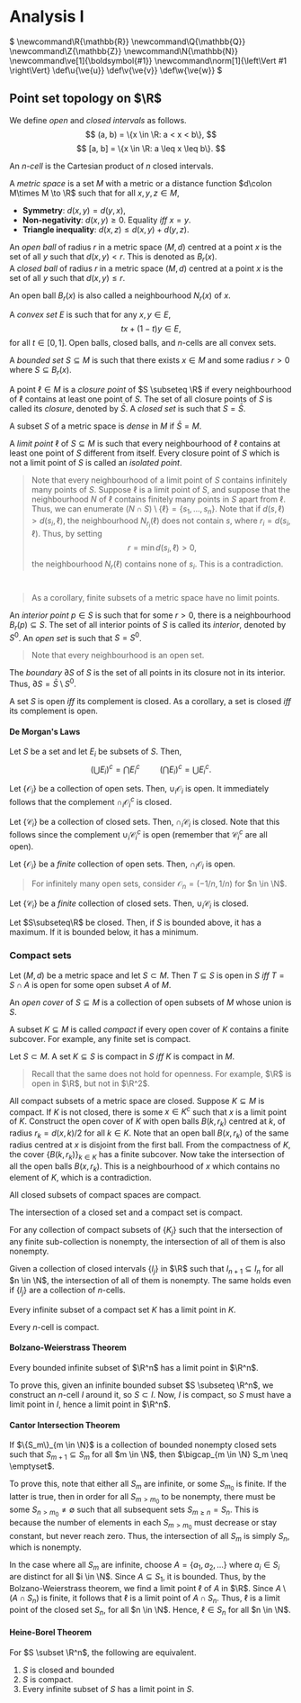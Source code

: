 # Analysis I
$
\newcommand\R{\mathbb{R}}
\newcommand\Q{\mathbb{Q}}
\newcommand\Z{\mathbb{Z}}
\newcommand\N{\mathbb{N}}
\newcommand\ve[1]{\boldsymbol{#1}}
\newcommand\norm[1]{\left\Vert #1 \right\Vert}
\def\u{\ve{u}}
\def\v{\ve{v}}
\def\w{\ve{w}}
$

## Point set topology on $\R$
We define *open* and *closed intervals* as follows.
$$ (a, b) = \{x \in \R: a < x < b\}, $$
$$ [a, b] = \{x \in \R: a \leq x \leq b\}. $$

An *$n$-cell* is the Cartesian product of $n$ closed intervals.

A *metric space* is a set $M$ with a metric or a distance function $d\colon M\times M \to \R$ such that for all $x, y, z \in M$,

- **Symmetry**: $d(x, y) = d(y, x)$,
- **Non-negativity**: $d(x, y) \geq 0$. Equality *iff* $x = y$.
- **Triangle inequality**: $d(x, z) \leq d(x, y) + d(y, z)$.

An *open ball* of radius $r$ in a metric space $(M, d)$ centred at a point $x$ is the set of all $y$ such that $d(x, y) < r$. This is denoted as $B_r(x)$.  
A *closed ball* of radius $r$ in a metric space $(M, d)$ centred at a point $x$ is the set of all $y$ such that $d(x, y) \leq r$.

An open ball $B_r(x)$ is also called a neighbourhood $N_r(x)$ of $x$.

A *convex set* $E$ is such that for any $x, y \in E$,
$$ tx + (1 - t)y \in E, $$
for all $t \in [0, 1]$. Open balls, closed balls, and $n$-cells are all convex sets.

A *bounded set* $S \subseteq M$ is such that there exists $x \in M$ and some radius $r > 0$ where $S \subseteq B_r(x)$.

A point $\ell \in M$ is a *closure point* of $S \subseteq \R$ if every neighbourhood of $\ell$ contains at least one point of $S$. The set of all closure points of $S$ is called its *closure*, denoted by $\bar{S}$.
A *closed set* is such that $S = \bar{S}$.

A subset $S$ of a metric space is *dense* in $M$ if $\bar{S} = M$.

A *limit point* $\ell$ of $S \subseteq M$ is such that every neighbourhood of $\ell$ contains at least one point of $S$ different from itself.
Every closure point of $S$ which is not a limit point of $S$ is called an *isolated point*.

> Note that every neighbourhood of a limit point of $S$ contains infinitely many points of $S$.
> Suppose $\ell$ is a limit point of $S$, and suppose that the neighbourhood $N$ of $\ell$ contains finitely many points in $S$ apart from $\ell$. Thus, we can enumerate $(N\cap S)\setminus\{\ell\} = \{s_1, \dots, s_n\}$. Note that if $d(s, \ell) > d(s_i, \ell)$, the neighbourhood $N_{r_i}(\ell)$ does not contain $s$, where $r_i = d(s_i, \ell)$. Thus, by setting
$$ r = \min d(s_i, \ell) > 0,$$
the neighbourhood $N_r(\ell)$ contains none of $s_i$. This is a contradiction.

# 

>  As a corollary, finite subsets of a metric space have no limit points.  

An *interior point* $p \in S$ is such that for some $r > 0$, there is a neighbourhood $B_r(p) \subseteq S$. The set of all interior points of $S$ is called its *interior*, denoted by $S^0$.
An *open set* is such that $S = S^0$.

> Note that every neighbourhood is an open set.

The *boundary* $\partial S$ of $S$ is the set of all points in its closure not in its interior. Thus, $\partial S = \bar{S} \setminus S^0$.

A set $S$ is open *iff* its complement is closed. As a corollary, a set is closed *iff* its complement is open.

#### De Morgan's Laws
Let $S$ be a set and let $E_i$ be subsets of $S$. Then,
$$ \left(\bigcup E_i \right)^c = \bigcap E_i^c\, \quad\quad \left(\bigcap E_i \right)^c = \bigcup E_i^c. $$

Let $\{\mathcal{O}_i\}$ be a collection of open sets. Then, $\cup_i \mathcal{O}_i$ is open.
It immediately follows that the complement $\cap_i \mathcal{O}_i^c$ is closed.

Let $\{\mathcal{C}_i\}$ be a collection of closed sets. Then, $\cap_i \mathcal{C}_i$ is closed. Note that this follows since the complement $\cup_i \mathcal{C}_i^c$ is open (remember that $\mathcal{C}_i^c$ are all open).

Let $\{\mathcal{O}_i\}$ be a *finite* collection of open sets. Then, $\cap_i \mathcal{O}_i$ is open.

> For infinitely many open sets, consider $\mathcal{O}_n = (-1/n, 1/n)$ for $n \in \N$.

Let $\{\mathcal{C}_i\}$ be a *finite* collection of closed sets. Then, $\cup_i \mathcal{C}_i$ is closed.

Let $S\subseteq\R$ be closed. Then, if $S$ is bounded above, it has a maximum. If it is bounded below, it has a minimum.

### Compact sets
Let $(M, d)$ be a metric space and let $S \subset M$. Then $T \subseteq S$ is open in $S$ *iff* $T = S \cap A$ is open for some open subset $A$ of $M$.

An *open cover* of $S \subseteq M$ is a collection of open subsets of $M$ whose union is $S$.

A subset $K \subseteq M$ is called *compact* if every open cover of $K$ contains a finite subcover. For example, any finite set is compact.

Let $S \subset M$. A set $K \subseteq S$ is compact in $S$ *iff* $K$ is compact in $M$.

> Recall that the same does not hold for openness. For example, $\R$ is open in $\R$, but not in $\R^2$.

All compact subsets of a metric space are closed. Suppose $K \subseteq M$ is compact. If $K$ is not closed, there is some $x \in K^c$ such that $x$ is a limit point of $K$. Construct the open cover of $K$ with open balls $B(k, r_k)$ centred at $k$, of radius $r_k = d(x, k)/2$ for all $k \in K$. Note that an open ball $B(x, r_k)$ of the same radius centred at $x$ is disjoint from the first ball. From the compactness of $K$, the cover $\{B(k, r_k)\}_{k \in K}$ has a finite subcover. Now take the intersection of all the open balls $B(x, r_k)$. This is a neighbourhood of $x$ which contains no element of $K$, which is a contradiction.

All closed subsets of compact spaces are compact.

The intersection of a closed set and a compact set is compact.

For any collection of compact subsets of $\{K_j\}$ such that the intersection of any finite sub-collection is nonempty, the intersection of all of them is also nonempty.

Given a collection of closed intervals $\{I_j\}$ in $\R$ such that $I_{n + 1} \subseteq I_n$ for all $n \in \N$, the intersection of all of them is nonempty. The same holds even if $\{I_j\}$ are a collection of $n$-cells.

Every infinite subset of a compact set $K$ has a limit point in $K$.

Every $n$-cell is compact.

#### Bolzano-Weierstrass Theorem
Every bounded infinite subset of $\R^n$ has a limit point in $\R^n$.

To prove this, given an infinite bounded subset $S \subseteq \R^n$, we construct an $n$-cell $I$ around it, so $S \subset I$. Now, $I$ is compact, so $S$ must have a limit point in $I$, hence a limit point in $\R^n$.

#### Cantor Intersection Theorem
If $\{S_m\}_{m \in \N}$ is a collection of bounded nonempty closed sets such that $S_{m + 1} \subseteq S_m$ for all $m \in \N$, then $\bigcap_{m \in \N} S_m \neq \emptyset$.

To prove this, note that either all $S_m$ are infinite, or some $S_{m_0}$ is finite. If the latter is true, then in order for all $S_{m > m_0}$ to be nonempty, there must be some $S_{n > m_0} \neq \emptyset$ such that all subsequent sets $S_{m \geq n} = S_n$. This is because the number of elements in each $S_{m > m_0}$ must decrease or stay constant, but never reach zero. Thus, the intersection of all $S_m$ is simply $S_n$, which is nonempty.

In the case where all $S_m$ are infinite, choose $A = \{a_1, a_2, \dots\}$ where $a_i \in S_i$ are distinct for all $i \in \N$. Since $A \subseteq S_1$, it is bounded. Thus, by the Bolzano-Weierstrass theorem, we find a limit point $\ell$ of $A$ in $\R$. Since $A\setminus(A \cap S_n)$ is finite, it follows that $\ell$ is a limit point of $A \cap S_n$. Thus, $\ell$ is a limit point of the closed set $S_n$, for all $n \in \N$. Hence, $\ell \in S_n$ for all $n \in \N$.

#### Heine-Borel Theorem
For $S \subset \R^n$, the following are equivalent.

1. $S$ is closed and bounded
2. $S$ is compact.
3. Every infinite subset of $S$ has a limit point in $S$.

